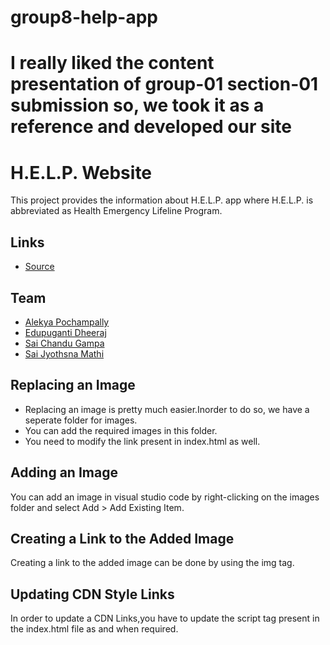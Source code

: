 # group8-help-app
# I really liked the content presentation of group-01 section-01 submission so, we took it as a reference and developed our site
# H.E.L.P. Website
This project provides the information about H.E.L.P. app where H.E.L.P. is abbreviated as Health Emergency Lifeline Program.

## Links
- [Source](https://github.com/jyothsna5268/group8-help-app)

## Team
- [Alekya Pochampally](https://github.com/AlekyaPochampally/)
- [Edupuganti Dheeraj](https://github.com/Dheeraj0327)
- [Sai Chandu Gampa](https://github.com/saichandugampa)
- [Sai Jyothsna Mathi](https://github.com/jyothsna5268/)


## Replacing an Image
- Replacing an image is pretty much easier.Inorder to do so, we have a seperate folder for images. 
- You can add the required images in this folder.
- You need to modify the link present in index.html as well.

## Adding an Image 
You can add an image in visual studio code by right-clicking on the images folder and select Add > Add Existing Item.

## Creating a Link to the Added Image
Creating a link to the added image can be done by using the img tag.

## Updating CDN Style Links
In order to update a CDN Links,you have to update the script tag present in the index.html file as and when required.
